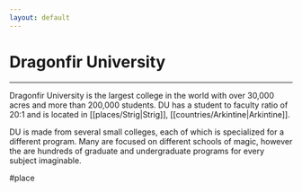 ```yaml
---
layout: default
---
```


# Dragonfir University
---

Dragonfir University is the largest college in the world with over 30,000 acres and more than 200,000 students. DU has a student to faculty ratio of 20:1 and is located in [[places/Strig|Strig]], [[countries/Arkintine|Arkintine]].

DU is made from several small colleges, each of which is specialized for a different program. Many are focused on different schools of magic, however the are hundreds of graduate and undergraduate programs for every subject imaginable.

#place 